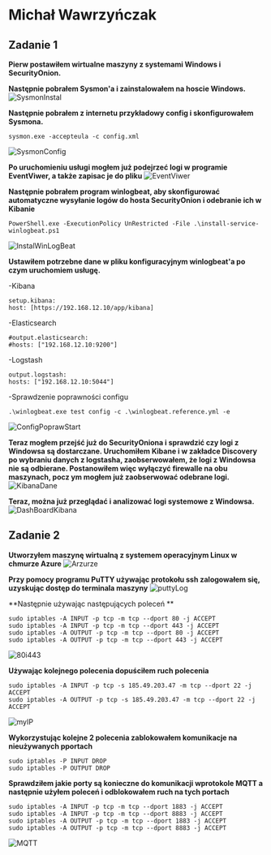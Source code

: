     
# Michał Wawrzyńczak
## Zadanie 1

**Pierw postawiłem wirtualne maszyny z systemami Windows i SecurityOnion.**

**Następnie pobrałem Sysmon'a i zainstalowałem na hoscie Windows.**
![SysmonInstal](https://user-images.githubusercontent.com/56591106/72205731-c1359e00-3486-11ea-9238-6a460190c476.PNG)


**Następnie pobrałem z internetu przykładowy config i skonfigurowałem Sysmona.**
```
sysmon.exe -accepteula -c config.xml
```
![SysmonConfig](https://user-images.githubusercontent.com/56591106/72205727-c1359e00-3486-11ea-941e-9dca87023794.PNG)


**Po uruchomieniu usługi mogłem już podejrzeć logi w programie EventViwer, a także zapisac je do pliku**
![EventViwer](https://user-images.githubusercontent.com/56591106/72205732-c1ce3480-3486-11ea-8722-f45ffd6bddf2.PNG)


**Następnie pobrałem program winlogbeat, aby skonfigurować automatyczne wysyłanie logów do hosta SecurityOnion i odebranie ich w Kibanie**
```
PowerShell.exe -ExecutionPolicy UnRestricted -File .\install-service-winlogbeat.ps1
```
![InstalWinLogBeat](https://user-images.githubusercontent.com/56591106/72205726-c09d0780-3486-11ea-9ce7-5b693e15d644.PNG)


**Ustawiłem potrzebne dane w pliku konfiguracyjnym winlogbeat'a po czym uruchomiem usługę.**

-Kibana
```
setup.kibana:
host: [https://192.168.12.10/app/kibana]
```
-Elasticsearch
```
#output.elasticsearch:
#hosts: ["192.168.12.10:9200"]
```
-Logstash
```
output.logstash:
hosts: ["192.168.12.10:5044"]
```

-Sprawdzenie poprawności configu
```
.\winlogbeat.exe test config -c .\winlogbeat.reference.yml -e
```
![ConfigPoprawStart](https://user-images.githubusercontent.com/56591106/72205733-c1ce3480-3486-11ea-80dd-324d0e5aa506.PNG)


**Teraz mogłem przejść już do SecurityOniona i sprawdzić czy logi z Windowsa są dostarczane. Uruchomiłem Kibane i w zakładce Discovery po wybraniu danych z logstasha, zaobserwowałem, że logi z Windowsa nie są odbierane. Postanowiłem więc wyłączyć firewalle na obu maszynach, pocz ym mogłem już zaobserwować odebrane logi.**
![KibanaDane](https://user-images.githubusercontent.com/56591106/72205728-c1359e00-3486-11ea-95be-23327f9db31e.PNG)


**Teraz, można już przeglądać i analizować logi systemowe z Windowsa.**
![DashBoardKibana](https://user-images.githubusercontent.com/56591106/72205729-c1359e00-3486-11ea-89b3-8c626b9ee120.PNG)

## Zadanie 2

**Utworzyłem maszynę wirtualną z systemem operacyjnym Linux w chmurze Azure**
![Arzurze](https://user-images.githubusercontent.com/56591106/72208899-dcb1a080-34a8-11ea-8762-8805c604a804.png)

**Przy pomocy programu PuTTY używając protokołu ssh zalogowałem się, uzyskując dostęp do terminala maszyny**
![puttyLog](https://user-images.githubusercontent.com/56591106/72208872-82184480-34a8-11ea-84bb-620d8818a6dc.PNG)

**Następnie używając następujących poleceń **
```
sudo iptables -A INPUT -p tcp -m tcp --dport 80 -j ACCEPT
sudo iptables -A INPUT -p tcp -m tcp --dport 443 -j ACCEPT
sudo iptables -A OUTPUT -p tcp -m tcp --dport 80 -j ACCEPT
sudo iptables -A OUTPUT -p tcp -m tcp --dport 443 -j ACCEPT

```
![80i443](https://user-images.githubusercontent.com/56591106/72208987-e12a8900-34a9-11ea-82cf-641259b92599.PNG)

**Używając kolejnego polecenia dopuściłem ruch  polecenia**
```
sudo iptables -A INPUT -p tcp -s 185.49.203.47 -m tcp --dport 22 -j ACCEPT
sudo iptables -A OUTPUT -p tcp -s 185.49.203.47 -m tcp --dport 22 -j ACCEPT
```
![myIP](https://user-images.githubusercontent.com/56591106/72209073-f9e76e80-34aa-11ea-89ca-bc407a55d881.PNG)

**Wykorzystując kolejne 2 polecenia zablokowałem komunikacje na nieużywanych pportach**
```
sudo iptables -P INPUT DROP
sudo iptables -P OUTPUT DROP
```

**Sprawdziłem jakie porty są konieczne do komunikacji wprotokole MQTT a następnie użyłem poleceń i odblokowałem ruch na tych portach**
```
sudo iptables -A INPUT -p tcp -m tcp --dport 1883 -j ACCEPT
sudo iptables -A INPUT -p tcp -m tcp --dport 8883 -j ACCEPT
sudo iptables -A OUTPUT -p tcp -m tcp --dport 1883 -j ACCEPT
sudo iptables -A OUTPUT -p tcp -m tcp --dport 8883 -j ACCEPT
```
![MQTT](https://user-images.githubusercontent.com/56591106/72209226-441d1f80-34ac-11ea-895b-2dc5b5e4d859.PNG)


